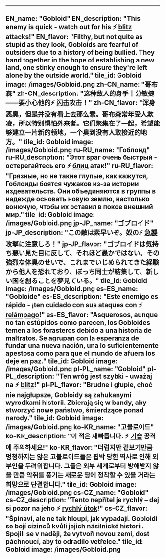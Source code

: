 ---

EN_name: "Gobloid"
EN_description: "This enemy is quick - watch out for his ⚡️ <u>blitz</u> attacks!"
EN_flavor: "Filthy, but not quite as stupid as they look, Gobloids are fearful of outsiders due to a history of being bullied. They band together in the hope of establishing a new land, one stinky enough to ensure they're left alone by the outside world."
tile_id: Gobloid
image: /images/Gobloid.png
zh-CN_name: "哥布森"
zh-CN_description: "这种敌人的身手十分敏捷——要小心他的⚡️ <u>闪击</u>攻击！"
zh-CN_flavor: "浑身恶臭，但是并没有看上去那么蠢。哥布森常年受人欺凌，所以特别惧怕外来者。它们聚集在了一起，希望能够建立一片新的领地，一个臭到没有人敢接近的地方。"
tile_id: Gobloid
image: /images/Gobloid.png
ru-RU_name: "Гоблоид"
ru-RU_description: "Этот враг очень быстрый - остерегайтесь его ⚡️ <u>блиц</u> атак!"
ru-RU_flavor: "Грязные, но не такие глупые, как кажутся, Гоблоиды боятся чужаков из-за истории издевательств. Они объединяются в группы в надежде основать новую землю, настолько вонючую, чтобы их оставил в покое внешний мир."
tile_id: Gobloid
image: /images/Gobloid.png
jp-JP_name: "ゴブロイド"
jp-JP_description: "この敵は素早いぞ。奴の⚡️ <u>急襲</u>攻撃に注意しろ！"
jp-JP_flavor: "ゴブロイドは気持ち悪い見た目に反して、それほど愚かではない。その強烈な体臭のせいで、これまでいじめられてきた経験から他人を恐れており、ぼっち同士が結集して、新しい国を創ることを夢見ている。"
tile_id: Gobloid
image: /images/Gobloid.png
es-ES_name: "Gobloide"
es-ES_description: "Este enemigo es rápido - ¡ten cuidado con sus ataques con ⚡️ <u>relámpago</u>!"
es-ES_flavor: "Asquerosos, aunque no tan estúpidos como parecen, los Gobloides temen a los forasteros debido a una historia de maltratos. Se agrupan con la esperanza de fundar una nueva nación, una lo suficientemente apestosa como para que el mundo de afuera los deje en paz."
tile_id: Gobloid
image: /images/Gobloid.png
pl-PL_name: "Gobloid"
pl-PL_description: "Ten wróg jest szybki - uważaj na ⚡️ <u>blitz</u>!"
pl-PL_flavor: "Brudne i głupie, choć nie najgłupsze, Gobloidy są zahukanymi wyrodkami historii. Zbierają się w bandy, aby stworzyć nowe państwo, śmierdzące ponad narody."
tile_id: Gobloid
image: /images/Gobloid.png
ko-KR_name: "고블로이드"
ko-KR_description: "이 적은 재빠릅니다. ⚡️ <u>기습</u> 공격에 주의하세요!"
ko-KR_flavor: "더럽지만 겉보기만큼 멍청하지는 않은 고블로이드들은 핍박 당한 역사로 인해 외부인을 두려워합니다. 그들은 외부 세계로부터 방해받지 않을 만큼 악취를 풍기는 새로운 땅에 정착할 수 있을 거라는 희망으로 단결합니다."
tile_id: Gobloid
image: /images/Gobloid.png
cs-CZ_name: "Gobloid"
cs-CZ_description: "Tento nepřítel je rychlý – dej si pozor na jeho ⚡️ <u>rychlý útok</u>!"
cs-CZ_flavor: "Špinaví, ale ne tak hloupí, jak vypadají. Gobloidi se bojí cizinců kvůli jejich násilnické historii. Spojili se v naději, že vytvoří novou zemi, dost páchnoucí, aby to odradilo vetřelce."
tile_id: Gobloid
image: /images/Gobloid.png
---